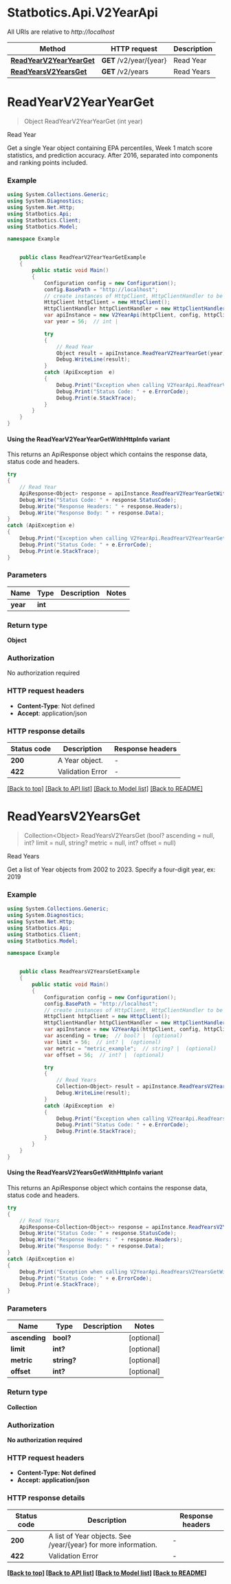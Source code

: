 # Statbotics.Api.V2YearApi

All URIs are relative to *http://localhost*

| Method | HTTP request | Description |
|--------|--------------|-------------|
| [**ReadYearV2YearYearGet**](V2YearApi.md#readyearv2yearyearget) | **GET** /v2/year/{year} | Read Year |
| [**ReadYearsV2YearsGet**](V2YearApi.md#readyearsv2yearsget) | **GET** /v2/years | Read Years |

<a id="readyearv2yearyearget"></a>
# **ReadYearV2YearYearGet**
> Object ReadYearV2YearYearGet (int year)

Read Year

Get a single Year object containing EPA percentiles, Week 1 match score statistics, and prediction accuracy. After 2016, separated into components and ranking points included.

### Example
```csharp
using System.Collections.Generic;
using System.Diagnostics;
using System.Net.Http;
using Statbotics.Api;
using Statbotics.Client;
using Statbotics.Model;

namespace Example


    public class ReadYearV2YearYearGetExample
    {
        public static void Main()
        {
            Configuration config = new Configuration();
            config.BasePath = "http://localhost";
            // create instances of HttpClient, HttpClientHandler to be reused later with different Api classes
            HttpClient httpClient = new HttpClient();
            HttpClientHandler httpClientHandler = new HttpClientHandler();
            var apiInstance = new V2YearApi(httpClient, config, httpClientHandler);
            var year = 56;  // int | 

            try
            {
                // Read Year
                Object result = apiInstance.ReadYearV2YearYearGet(year);
                Debug.WriteLine(result);
            }
            catch (ApiException  e)
            {
                Debug.Print("Exception when calling V2YearApi.ReadYearV2YearYearGet: " + e.Message);
                Debug.Print("Status Code: " + e.ErrorCode);
                Debug.Print(e.StackTrace);
            }
        }
    }
}
```

#### Using the ReadYearV2YearYearGetWithHttpInfo variant
This returns an ApiResponse object which contains the response data, status code and headers.

```csharp
try
{
    // Read Year
    ApiResponse<Object> response = apiInstance.ReadYearV2YearYearGetWithHttpInfo(year);
    Debug.Write("Status Code: " + response.StatusCode);
    Debug.Write("Response Headers: " + response.Headers);
    Debug.Write("Response Body: " + response.Data);
}
catch (ApiException e)
{
    Debug.Print("Exception when calling V2YearApi.ReadYearV2YearYearGetWithHttpInfo: " + e.Message);
    Debug.Print("Status Code: " + e.ErrorCode);
    Debug.Print(e.StackTrace);
}
```

### Parameters

| Name | Type | Description | Notes |
|------|------|-------------|-------|
| **year** | **int** |  |  |

### Return type

**Object**

### Authorization

No authorization required

### HTTP request headers

 - **Content-Type**: Not defined
 - **Accept**: application/json


### HTTP response details
| Status code | Description | Response headers |
|-------------|-------------|------------------|
| **200** | A Year object. |  -  |
| **422** | Validation Error |  -  |

[[Back to top]](#) [[Back to API list]](../../README.md#documentation-for-api-endpoints) [[Back to Model list]](../../README.md#documentation-for-models) [[Back to README]](../../README.md)

<a id="readyearsv2yearsget"></a>
# **ReadYearsV2YearsGet**
> Collection&lt;Object&gt; ReadYearsV2YearsGet (bool? ascending = null, int? limit = null, string? metric = null, int? offset = null)

Read Years

Get a list of Year objects from 2002 to 2023. Specify a four-digit year, ex: 2019

### Example
```csharp
using System.Collections.Generic;
using System.Diagnostics;
using System.Net.Http;
using Statbotics.Api;
using Statbotics.Client;
using Statbotics.Model;

namespace Example


    public class ReadYearsV2YearsGetExample
    {
        public static void Main()
        {
            Configuration config = new Configuration();
            config.BasePath = "http://localhost";
            // create instances of HttpClient, HttpClientHandler to be reused later with different Api classes
            HttpClient httpClient = new HttpClient();
            HttpClientHandler httpClientHandler = new HttpClientHandler();
            var apiInstance = new V2YearApi(httpClient, config, httpClientHandler);
            var ascending = true;  // bool? |  (optional) 
            var limit = 56;  // int? |  (optional) 
            var metric = "metric_example";  // string? |  (optional) 
            var offset = 56;  // int? |  (optional) 

            try
            {
                // Read Years
                Collection<Object> result = apiInstance.ReadYearsV2YearsGet(ascending, limit, metric, offset);
                Debug.WriteLine(result);
            }
            catch (ApiException  e)
            {
                Debug.Print("Exception when calling V2YearApi.ReadYearsV2YearsGet: " + e.Message);
                Debug.Print("Status Code: " + e.ErrorCode);
                Debug.Print(e.StackTrace);
            }
        }
    }
}
```

#### Using the ReadYearsV2YearsGetWithHttpInfo variant
This returns an ApiResponse object which contains the response data, status code and headers.

```csharp
try
{
    // Read Years
    ApiResponse<Collection<Object>> response = apiInstance.ReadYearsV2YearsGetWithHttpInfo(ascending, limit, metric, offset);
    Debug.Write("Status Code: " + response.StatusCode);
    Debug.Write("Response Headers: " + response.Headers);
    Debug.Write("Response Body: " + response.Data);
}
catch (ApiException e)
{
    Debug.Print("Exception when calling V2YearApi.ReadYearsV2YearsGetWithHttpInfo: " + e.Message);
    Debug.Print("Status Code: " + e.ErrorCode);
    Debug.Print(e.StackTrace);
}
```

### Parameters

| Name | Type | Description | Notes |
|------|------|-------------|-------|
| **ascending** | **bool?** |  | [optional]  |
| **limit** | **int?** |  | [optional]  |
| **metric** | **string?** |  | [optional]  |
| **offset** | **int?** |  | [optional]  |

### Return type

**Collection<Object>**

### Authorization

No authorization required

### HTTP request headers

 - **Content-Type**: Not defined
 - **Accept**: application/json


### HTTP response details
| Status code | Description | Response headers |
|-------------|-------------|------------------|
| **200** | A list of Year objects. See /year/{year} for more information. |  -  |
| **422** | Validation Error |  -  |

[[Back to top]](#) [[Back to API list]](../../README.md#documentation-for-api-endpoints) [[Back to Model list]](../../README.md#documentation-for-models) [[Back to README]](../../README.md)

